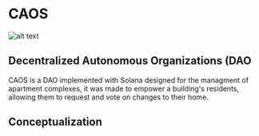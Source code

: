 # CAOS
![alt text](https://github.com/lucas-fochesatto/caos/tree/main/frontend/public/whale.png?raw=true)
## Decentralized Autonomous Organizations (DAO
CAOS is a DAO implemented with Solana designed for the managment of apartment complexes, it was made to empower a building's residents, allowing them to request and vote on changes to their home.

## Conceptualization
